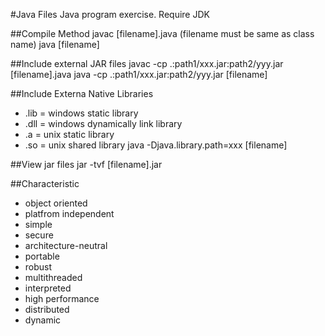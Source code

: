#Java Files
Java program exercise. Require JDK

##Compile Method
javac [filename].java (filename must be same as class name)
java [filename]

##Include external JAR files
javac -cp .:path1/xxx.jar:path2/yyy.jar [filename].java
java -cp .:path1/xxx.jar:path2/yyy.jar [filename]

##Include Externa Native Libraries
* .lib = windows static library
* .dll = windows dynamically link library
* .a = unix static library
* .so = unix shared library
java -Djava.library.path=xxx [filename]

##View jar files
jar -tvf [filename].jar

##Characteristic
* object oriented
* platfrom independent
* simple
* secure
* architecture-neutral
* portable
* robust
* multithreaded
* interpreted
* high performance
* distributed
* dynamic


